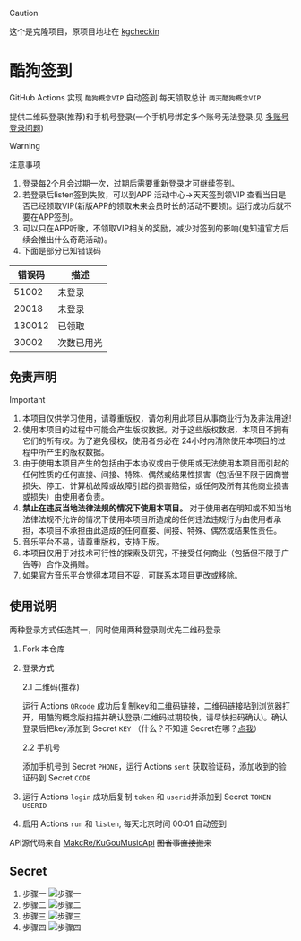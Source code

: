 > [!CAUTION]
> 这个是克隆项目，原项目地址在 [kgcheckin](https://github.com/develop202/kgcheckin.git)

# 酷狗签到

GitHub Actions 实现 `酷狗概念VIP` 自动签到
每天领取总计 `两天酷狗概念VIP`

提供二维码登录(推荐)和手机号登录(一个手机号绑定多个账号无法登录,见 [多账号登录问题](https://github.com/MakcRe/KuGouMusicApi/issues/51))

> [!warning]
> 注意事项
>
> 1. 登录每2个月会过期一次，过期后需要重新登录才可继续签到。
> 1. 若登录后listen签到失败，可以到APP 活动中心->天天签到领VIP 查看当日是否已经领取VIP(新版APP的领取未来会员时长的活动不要领)。运行成功后就不要在APP签到。
> 1. 可以只在APP听歌，不领取VIP相关的奖励，减少对签到的影响(鬼知道官方后续会推出什么奇葩活动)。
> 1. 下面是部分已知错误码
>
> | 错误码 | 描述       |
> | ------ | ---------- |
> | 51002  | 未登录     |
> | 20018  | 未登录     |
> | 130012 | 已领取     |
> | 30002  | 次数已用光 |

## 免责声明

> [!important]
>
> 1. 本项目仅供学习使用，请尊重版权，请勿利用此项目从事商业行为及非法用途!
> 2. 使用本项目的过程中可能会产生版权数据。对于这些版权数据，本项目不拥有它们的所有权。为了避免侵权，使用者务必在 24小时内清除使用本项目的过程中所产生的版权数据。
> 3. 由于使用本项目产生的包括由于本协议或由于使用或无法使用本项目而引起的任何性质的任何直接、间接、特殊、偶然或结果性损害（包括但不限于因商誉损失、停工、计算机故障或故障引起的损害赔偿，或任何及所有其他商业损害或损失）由使用者负责。
> 4. **禁止在违反当地法律法规的情况下使用本项目。** 对于使用者在明知或不知当地法律法规不允许的情况下使用本项目所造成的任何违法违规行为由使用者承担，本项目不承担由此造成的任何直接、间接、特殊、偶然或结果性责任。
> 5. 音乐平台不易，请尊重版权，支持正版。
> 6. 本项目仅用于对技术可行性的探索及研究，不接受任何商业（包括但不限于广告等）合作及捐赠。
> 7. 如果官方音乐平台觉得本项目不妥，可联系本项目更改或移除。

## 使用说明

两种登录方式任选其一，同时使用两种登录则优先二维码登录

1. Fork 本仓库

1. 登录方式

   2.1 二维码(推荐)

   运行 Actions `QRcode` 成功后复制key和二维码链接，二维码链接粘到浏览器打开，用酷狗概念版扫描并确认登录(二维码过期较快，请尽快扫码确认)。确认登录后把key添加到 Secret `KEY` （什么？不知道 Secret在哪？[点我](#secret)）

   2.2 手机号

   添加手机号到 Secret `PHONE`，运行 Actions `sent` 获取验证码，添加收到的验证码到 Secret `CODE`

1. 运行 Actions `login` 成功后复制 `token` 和 `userid`并添加到 Secret `TOKEN` `USERID`

1. 启用 Actions `run` 和 `listen`, 每天北京时间 00:01 自动签到

API源代码来自 [MakcRe/KuGouMusicApi](https://github.com/MakcRe/KuGouMusicApi) ~~图省事直接搬来~~

## Secret

1. 步骤一
   ![步骤一](./imgs/步骤一.jpg)
1. 步骤二
   ![步骤二](./imgs/步骤二.jpg)
1. 步骤三
   ![步骤三](./imgs/步骤三.jpg)
1. 步骤四
   ![步骤四](./imgs/步骤四.jpg)
